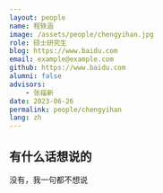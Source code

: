 ```yaml
---
layout: people
name: 程轶涵
image: /assets/people/chengyihan.jpg
role: 硕士研究生
blog: https://www.baidu.com
email: example@example.com
github: https://www.baidu.com
alumni: false
advisors:
    - 张福新
date: 2023-06-26
permalink: people/chengyihan
lang: zh
---
```


## 有什么话想说的

没有，我一句都不想说